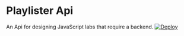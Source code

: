 # Playlister Api
An Api for designing JavaScript labs that require a backend.
[![Deploy](https://www.herokucdn.com/deploy/button.svg)](https://heroku.com/deploy)
